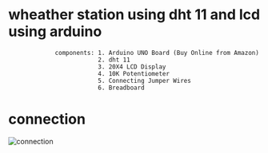 
    
    
  # wheather station using dht 11 and lcd using arduino
                 components: 1. Arduino UNO Board (Buy Online from Amazon)
                             2. dht 11
                             3. 20X4 LCD Display 
                             4. 10K Potentiometer 
                             5. Connecting Jumper Wires
                             6. Breadboard
                             
 # connection     
 ![connection](file:///C:/Users/Acer/Pictures/Screenshots/Screenshot%20(310).png)
 
 
                             

